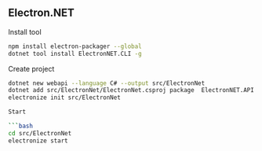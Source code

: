 ## Electron.NET

Install tool

```bash
npm install electron-packager --global
dotnet tool install ElectronNET.CLI -g
```

Create project

```bash
dotnet new webapi --language C# --output src/ElectronNet
dotnet add src/ElectronNet/ElectronNet.csproj package  ElectronNET.API
electronize init src/ElectronNet

Start

```bash
cd src/ElectronNet
electronize start
```